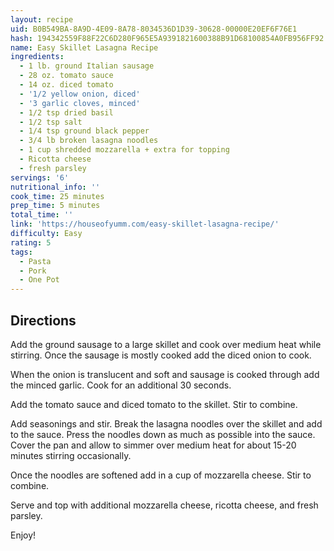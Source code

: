```yaml
---
layout: recipe
uid: B0B549BA-8A9D-4E09-8A78-8034536D1D39-30628-00000E20EF6F76E1
hash: 194342559F88F22C6D280F965E5A9391821600388B91D68100854A0FB956FF92
name: Easy Skillet Lasagna Recipe
ingredients:
  - 1 lb. ground Italian sausage
  - 28 oz. tomato sauce
  - 14 oz. diced tomato
  - '1/2 yellow onion, diced'
  - '3 garlic cloves, minced'
  - 1/2 tsp dried basil
  - 1/2 tsp salt
  - 1/4 tsp ground black pepper
  - 3/4 lb broken lasagna noodles
  - 1 cup shredded mozzarella + extra for topping
  - Ricotta cheese
  - fresh parsley
servings: '6'
nutritional_info: ''
cook_time: 25 minutes
prep_time: 5 minutes
total_time: ''
link: 'https://houseofyumm.com/easy-skillet-lasagna-recipe/'
difficulty: Easy
rating: 5
tags:
  - Pasta
  - Pork
  - One Pot
---
```


## Directions

Add the ground sausage to a large skillet and cook over medium heat while stirring. Once the sausage is mostly cooked add the diced onion to cook.

When the onion is translucent and soft and sausage is cooked through add the minced garlic. Cook for an additional 30 seconds.

Add the tomato sauce and diced tomato to the skillet. Stir to combine.

Add seasonings and stir. Break the lasagna noodles over the skillet and add to the sauce. Press the noodles down as much as possible into the sauce. Cover the pan and allow to simmer over medium heat for about 15-20 minutes stirring occasionally.

Once the noodles are softened add in a cup of mozzarella cheese. Stir to combine.

Serve and top with additional mozzarella cheese, ricotta cheese, and fresh parsley.

Enjoy!
